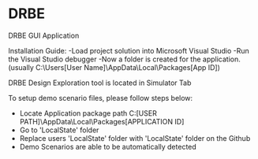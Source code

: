 # DRBE
DRBE GUI Application

Installation Guide:
  -Load project solution into Microsoft Visual Studio
  -Run the Visual Studio debugger
  -Now a folder is created for the application. (usually C:\Users\[User Name]\AppData\Local\Packages\[App ID]\)
  





DRBE Design Exploration tool is located in Simulator Tab

To setup demo scenario files, please follow steps below:
  - Locate Application package path C:\[USER PATH]\AppData\Local\Packages\[APPLICATION ID]
  - Go to 'LocalState' folder
  - Replace users 'LocalState' folder with 'LocalState' folder on the Github
  - Demo Scenarios are able to be automatically detected
